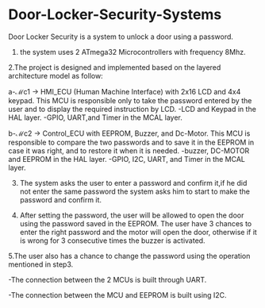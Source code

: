 # Door-Locker-Security-Systems

Door Locker Security is a system to unlock a door using a password.

1. the system uses 2 ATmega32 Microcontrollers with frequency 8Mhz.

2.The project is designed and implemented based on the layered architecture 
model as follow:


a-ℳc1 → HMI_ECU (Human Machine Interface) with 2x16 LCD and 4x4 keypad.
This MCU is responsible only to take the password entered by the user and to display the required instruction by LCD. 
-LCD and Keypad in the HAL layer.
-GPIO, UART,and Timer in the MCAL layer.

b-ℳc2 → Control_ECU with EEPROM, Buzzer, and Dc-Motor. This MCU is responsible to compare the two passwords and to save it in the EEPROM in case it was right, and to restore it when it is needed.
-buzzer, DC-MOTOR and EEPROM in the HAL layer. 
-GPIO, I2C, UART, and Timer in the MCAL layer.

3. The system asks the user to enter a password and confirm it,if he did not enter the same password the system asks him to start to make the password and confirm it.

4. After setting the password, the user will be allowed to open the door using the password saved in the EEPROM.
The user have 3 chances to enter the right password and the motor will open the door, otherwise if it is wrong for 3 consecutive times the buzzer is activated.

5.The user also has a chance to change the password using the operation mentioned in step3.

-The connection between the 2 MCUs is built through UART.

-The connection between the MCU and EEPROM is built using I2C.
